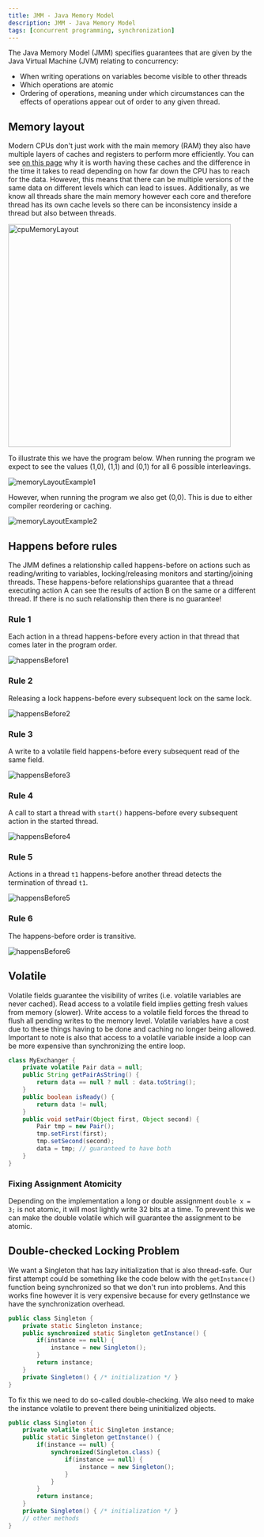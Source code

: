 ```yaml
---
title: JMM - Java Memory Model
description: JMM - Java Memory Model
tags: [concurrent programming, synchronization]
---
```


The Java Memory Model (JMM) specifies guarantees that are given by the Java Virtual Machine (JVM) relating to concurrency:

- When writing operations on variables become visible to other threads
- Which operations are atomic
- Ordering of operations, meaning under which circumstances can the effects of operations appear out of order to any given thread.

## Memory layout

Modern CPUs don't just work with the main memory (RAM) they also have multiple layers of caches and registers to perform more efficiently. You can see [on this page](https://gist.github.com/hellerbarde/2843375) why it is worth having these caches and the difference in the time it takes to read depending on how far down the CPU has to reach for the data. However, this means that there can be multiple versions of the same data on different levels which can lead to issues. Additionally, as we know all threads share the main memory however each core and therefore thread has its own cache levels so there can be inconsistency inside a thread but also between threads.

<img src="/img/programming/cpuMemoryLayout.png" alt="cpuMemoryLayout" width="450"/>

To illustrate this we have the program below. When running the program we expect to see the values (1,0), (1,1) and (0,1) for all 6 possible interleavings.

![memoryLayoutExample1](/img/programming/memoryLayoutExample1.png)

However, when running the program we also get (0,0). This is due to either compiler reordering or caching.

![memoryLayoutExample2](/img/programming/memoryLayoutExample2.png)

## Happens before rules

The JMM defines a relationship called happens-before on actions such as reading/writing to variables, locking/releasing monitors and starting/joining threads. These happens-before relationships guarantee that a thread executing action A can see the results of action B on the same or a different thread. If there is no such relationship then there is no guarantee!

### Rule 1

Each action in a thread happens-before every action in that thread that comes later in the program order.

![happensBefore1](/img/programming/happensBefore1.png)

### Rule 2

Releasing a lock happens-before every subsequent lock on the same lock.

![happensBefore2](/img/programming/happensBefore2.png)

### Rule 3

A write to a volatile field happens-before every subsequent read of the same field.

![happensBefore3](/img/programming/happensBefore3.png)

### Rule 4

A call to start a thread with `start()` happens-before every subsequent action in the started thread.

![happensBefore4](/img/programming/happensBefore4.png)

### Rule 5

Actions in a thread `t1` happens-before another thread detects the termination of thread `t1`.

![happensBefore5](/img/programming/happensBefore5.png)

### Rule 6

The happens-before order is transitive.

![happensBefore6](/img/programming/happensBefore6.png)

## Volatile

Volatile fields guarantee the visibility of writes (i.e. volatile variables are never cached). Read access to a volatile field implies getting fresh values from memory (slower). Write access to a volatile field forces the thread to flush all pending writes to the memory level. Volatile variables have a cost due to these things having to be done and caching no longer being allowed. Important to note is also that access to a volatile variable inside a loop can be more expensive than synchronizing the entire loop.

```java
class MyExchanger {
    private volatile Pair data = null;
    public String getPairAsString() {
        return data == null ? null : data.toString();
    }
    public boolean isReady() {
        return data != null;
    }
    public void setPair(Object first, Object second) {
        Pair tmp = new Pair();
        tmp.setFirst(first);
        tmp.setSecond(second);
        data = tmp; // guaranteed to have both
    }
}
```

### Fixing Assignment Atomicity

Depending on the implementation a long or double assignment `double x = 3;` is not atomic, it will most lightly write 32 bits at a time. To prevent this we can make the double volatile which will guarantee the assignment to be atomic.

## Double-checked Locking Problem

We want a Singleton that has lazy initialization that is also thread-safe. Our first attempt could be something like the code below with the `getInstance()` function being synchronized so that we don't run into problems. And this works fine however it is very expensive because for every getInstance we have the synchronization overhead.

```java
public class Singleton {
    private static Singleton instance;
    public synchronized static Singleton getInstance() {
        if(instance == null) {
            instance = new Singleton();
        }
        return instance;
    }
    private Singleton() { /* initialization */ }
}
```

To fix this we need to do so-called double-checking. We also need to make the instance volatile to prevent there being uninitialized objects.

```java
public class Singleton {
    private volatile static Singleton instance;
    public static Singleton getInstance() {
        if(instance == null) {
            synchronized(Singleton.class) {
                if(instance == null) {
                    instance = new Singleton();
                }
            }
        }
        return instance;
    }
    private Singleton() { /* initialization */ }
    // other methods
}
```
